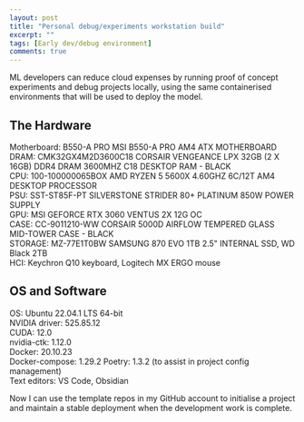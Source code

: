 ```yaml
---
layout: post
title: "Personal debug/experiments workstation build"
excerpt: ""
tags: [Early dev/debug environment]
comments: true
---
```


ML developers can reduce cloud expenses by running proof of concept experiments and debug projects locally, using the same containerised environments that will be used to deploy the model.  

## The Hardware

Motherboard:    B550-A PRO MSI B550-A PRO AM4 ATX MOTHERBOARD  
DRAM:           CMK32GX4M2D3600C18 CORSAIR VENGEANCE LPX 32GB (2 X 16GB) DDR4 DRAM 3600MHZ C18 DESKTOP RAM - BLACK  
CPU:            100-100000065BOX AMD RYZEN 5 5600X 4.60GHZ 6C/12T AM4 DESKTOP PROCESSOR  
PSU:            SST-ST85F-PT SILVERSTONE STRIDER 80+ PLATINUM 850W POWER SUPPLY  
GPU:            MSI GEFORCE RTX 3060 VENTUS 2X 12G OC  
CASE:           CC-9011210-WW CORSAIR 5000D AIRFLOW TEMPERED GLASS MID-TOWER CASE - BLACK  
STORAGE:        MZ-77E1T0BW SAMSUNG 870 EVO 1TB 2.5" INTERNAL SSD, WD Black 2TB  
HCI:   		Keychron Q10 keyboard, Logitech MX ERGO mouse



## OS and Software  

OS:                 Ubuntu 22.04.1 LTS 64-bit  
NVIDIA driver:		525.85.12  
CUDA:			    12.0  
nvidia-ctk:		    1.12.0  
Docker:			    20.10.23  
Docker-compose:     1.29.2
Poetry:			    1.3.2 (to assist in project config management)  
Text editors:       VS Code, Obsidian  


Now I can use the template repos in my GitHub account to initialise a project and maintain a stable deployment when the development work is complete.  
